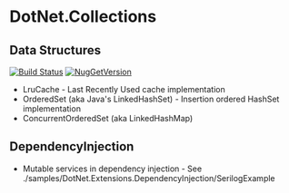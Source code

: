 # DotNet.Collections

## Data Structures
[![Build Status](https://img.shields.io/vso/build/berdon/DotNet.Collections/3.svg)](https://dev.azure.com/berdon/DotNet.Collections/_build?definitionId=3)
[![NugGetVersion](https://img.shields.io/nuget/v/DotNet.Collections.svg)](https://www.nuget.org/packages/DotNet.Collections/)

* LruCache - Last Recently Used cache implementation
* OrderedSet (aka Java's LinkedHashSet) - Insertion ordered HashSet implementation
* ConcurrentOrderedSet (aka LinkedHashMap)

## DependencyInjection
* Mutable services in dependency injection - See ./samples/DotNet.Extensions.DependencyInjection/SerilogExample